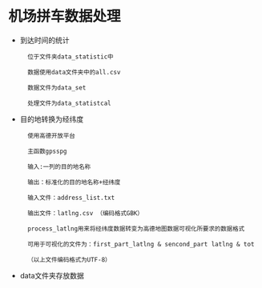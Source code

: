 # 机场拼车数据处理

* 到达时间的统计
        
        位于文件夹data_statistic中
        
        数据使用data文件夹中的all.csv
        
        数据文件为data_set
        
        处理文件为data_statistcal

* 目的地转换为经纬度
 
        使用高德开放平台
        
        主函数gpsspg
        
        输入:一列的目的地名称
        
        输出：标准化的目的地名称+经纬度
        
        输入文件：address_list.txt
        
        输出文件：latlng.csv （编码格式GBK）
        
        process_latlng用来将经纬度数据转变为高德地图数据可视化所要求的数据格式
        
        可用于可视化的文件为：first_part_latlng & sencond_part latlng & tot
        
        （以上文件编码格式为UTF-8）
        
* data文件夹存放数据
